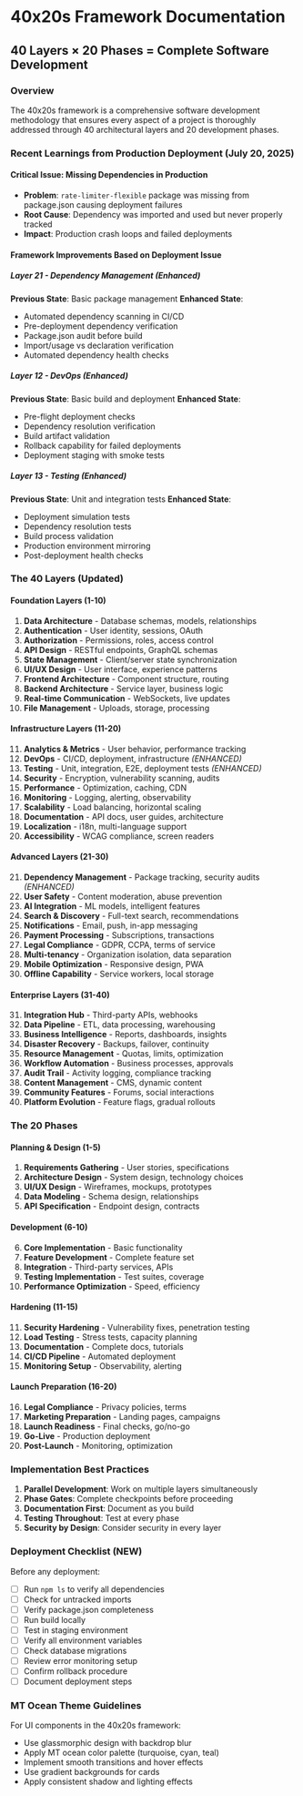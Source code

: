 # 40x20s Framework Documentation
## 40 Layers × 20 Phases = Complete Software Development

### Overview
The 40x20s framework is a comprehensive software development methodology that ensures every aspect of a project is thoroughly addressed through 40 architectural layers and 20 development phases.

### Recent Learnings from Production Deployment (July 20, 2025)

#### Critical Issue: Missing Dependencies in Production
- **Problem**: `rate-limiter-flexible` package was missing from package.json causing deployment failures
- **Root Cause**: Dependency was imported and used but never properly tracked
- **Impact**: Production crash loops and failed deployments

#### Framework Improvements Based on Deployment Issue

##### Layer 21 - Dependency Management (Enhanced)
**Previous State**: Basic package management
**Enhanced State**: 
- Automated dependency scanning in CI/CD
- Pre-deployment dependency verification
- Package.json audit before build
- Import/usage vs declaration verification
- Automated dependency health checks

##### Layer 12 - DevOps (Enhanced)
**Previous State**: Basic build and deployment
**Enhanced State**:
- Pre-flight deployment checks
- Dependency resolution verification
- Build artifact validation
- Rollback capability for failed deployments
- Deployment staging with smoke tests

##### Layer 13 - Testing (Enhanced)
**Previous State**: Unit and integration tests
**Enhanced State**:
- Deployment simulation tests
- Dependency resolution tests
- Build process validation
- Production environment mirroring
- Post-deployment health checks

### The 40 Layers (Updated)

#### Foundation Layers (1-10)
1. **Data Architecture** - Database schemas, models, relationships
2. **Authentication** - User identity, sessions, OAuth
3. **Authorization** - Permissions, roles, access control
4. **API Design** - RESTful endpoints, GraphQL schemas
5. **State Management** - Client/server state synchronization
6. **UI/UX Design** - User interface, experience patterns
7. **Frontend Architecture** - Component structure, routing
8. **Backend Architecture** - Service layer, business logic
9. **Real-time Communication** - WebSockets, live updates
10. **File Management** - Uploads, storage, processing

#### Infrastructure Layers (11-20)
11. **Analytics & Metrics** - User behavior, performance tracking
12. **DevOps** - CI/CD, deployment, infrastructure *(ENHANCED)*
13. **Testing** - Unit, integration, E2E, deployment tests *(ENHANCED)*
14. **Security** - Encryption, vulnerability scanning, audits
15. **Performance** - Optimization, caching, CDN
16. **Monitoring** - Logging, alerting, observability
17. **Scalability** - Load balancing, horizontal scaling
18. **Documentation** - API docs, user guides, architecture
19. **Localization** - i18n, multi-language support
20. **Accessibility** - WCAG compliance, screen readers

#### Advanced Layers (21-30)
21. **Dependency Management** - Package tracking, security audits *(ENHANCED)*
22. **User Safety** - Content moderation, abuse prevention
23. **AI Integration** - ML models, intelligent features
24. **Search & Discovery** - Full-text search, recommendations
25. **Notifications** - Email, push, in-app messaging
26. **Payment Processing** - Subscriptions, transactions
27. **Legal Compliance** - GDPR, CCPA, terms of service
28. **Multi-tenancy** - Organization isolation, data separation
29. **Mobile Optimization** - Responsive design, PWA
30. **Offline Capability** - Service workers, local storage

#### Enterprise Layers (31-40)
31. **Integration Hub** - Third-party APIs, webhooks
32. **Data Pipeline** - ETL, data processing, warehousing
33. **Business Intelligence** - Reports, dashboards, insights
34. **Disaster Recovery** - Backups, failover, continuity
35. **Resource Management** - Quotas, limits, optimization
36. **Workflow Automation** - Business processes, approvals
37. **Audit Trail** - Activity logging, compliance tracking
38. **Content Management** - CMS, dynamic content
39. **Community Features** - Forums, social interactions
40. **Platform Evolution** - Feature flags, gradual rollouts

### The 20 Phases

#### Planning & Design (1-5)
1. **Requirements Gathering** - User stories, specifications
2. **Architecture Design** - System design, technology choices
3. **UI/UX Design** - Wireframes, mockups, prototypes
4. **Data Modeling** - Schema design, relationships
5. **API Specification** - Endpoint design, contracts

#### Development (6-10)
6. **Core Implementation** - Basic functionality
7. **Feature Development** - Complete feature set
8. **Integration** - Third-party services, APIs
9. **Testing Implementation** - Test suites, coverage
10. **Performance Optimization** - Speed, efficiency

#### Hardening (11-15)
11. **Security Hardening** - Vulnerability fixes, penetration testing
12. **Load Testing** - Stress tests, capacity planning
13. **Documentation** - Complete docs, tutorials
14. **CI/CD Pipeline** - Automated deployment
15. **Monitoring Setup** - Observability, alerting

#### Launch Preparation (16-20)
16. **Legal Compliance** - Privacy policies, terms
17. **Marketing Preparation** - Landing pages, campaigns
18. **Launch Readiness** - Final checks, go/no-go
19. **Go-Live** - Production deployment
20. **Post-Launch** - Monitoring, optimization

### Implementation Best Practices

1. **Parallel Development**: Work on multiple layers simultaneously
2. **Phase Gates**: Complete checkpoints before proceeding
3. **Documentation First**: Document as you build
4. **Testing Throughout**: Test at every phase
5. **Security by Design**: Consider security in every layer

### Deployment Checklist (NEW)

Before any deployment:
- [ ] Run `npm ls` to verify all dependencies
- [ ] Check for untracked imports
- [ ] Verify package.json completeness
- [ ] Run build locally
- [ ] Test in staging environment
- [ ] Verify all environment variables
- [ ] Check database migrations
- [ ] Review error monitoring setup
- [ ] Confirm rollback procedure
- [ ] Document deployment steps

### MT Ocean Theme Guidelines

For UI components in the 40x20s framework:
- Use glassmorphic design with backdrop blur
- Apply MT ocean color palette (turquoise, cyan, teal)
- Implement smooth transitions and hover effects
- Use gradient backgrounds for cards
- Apply consistent shadow and lighting effects